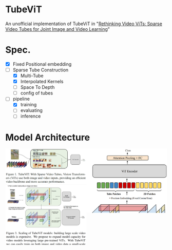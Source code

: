 # TubeViT

An unofficial implementation of TubeViT
in "[Rethinking Video ViTs: Sparse Video Tubes for Joint Image and Video Learning](https://arxiv.org/abs/2212.03229)"

# Spec.
- [x] Fixed Positional embedding
- [ ] Sparse Tube Construction
  - [x] Multi-Tube
  - [x] Interpolated Kernels
  - [ ] Space To Depth
  - [ ] config of tubes
- [ ] pipeline
  - [x] training
  - [ ] evaluating
  - [ ] inference

# Model Architecture

<div class="row">
    <div class="column" style="float: left; width: 50%; height: 300px">
        <div class="row">
            <img src="assets/fig1.png" alt="Figure 1." height="50%"/>
            <img src="assets/fig3.png" alt="Figure 3." height="50%"/>
        </div>
    </div>
  <div class="column" style="float: left; width: 50%; height: 200px"><img src="assets/fig2.png" alt="Figure 2."/></div>
</div>

